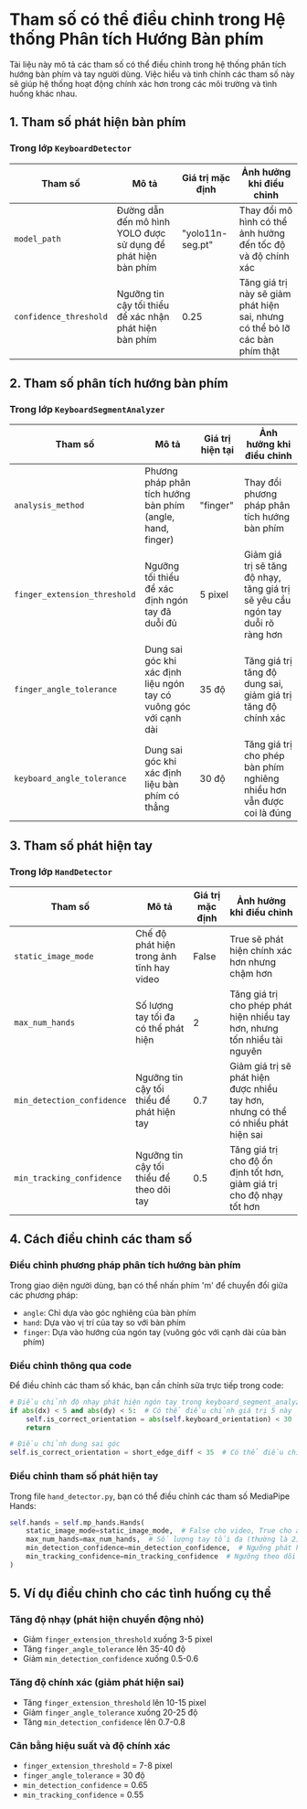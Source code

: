# Tham số có thể điều chỉnh trong Hệ thống Phân tích Hướng Bàn phím

Tài liệu này mô tả các tham số có thể điều chỉnh trong hệ thống phân tích hướng bàn phím và tay người dùng. Việc hiểu và tinh chỉnh các tham số này sẽ giúp hệ thống hoạt động chính xác hơn trong các môi trường và tình huống khác nhau.

## 1. Tham số phát hiện bàn phím

### Trong lớp `KeyboardDetector`

| Tham số | Mô tả | Giá trị mặc định | Ảnh hưởng khi điều chỉnh |
|---------|-------|-----------------|-------------------------|
| `model_path` | Đường dẫn đến mô hình YOLO được sử dụng để phát hiện bàn phím | "yolo11n-seg.pt" | Thay đổi mô hình có thể ảnh hưởng đến tốc độ và độ chính xác |
| `confidence_threshold` | Ngưỡng tin cậy tối thiểu để xác nhận phát hiện bàn phím | 0.25 | Tăng giá trị này sẽ giảm phát hiện sai, nhưng có thể bỏ lỡ các bàn phím thật |

## 2. Tham số phân tích hướng bàn phím

### Trong lớp `KeyboardSegmentAnalyzer`

| Tham số | Mô tả | Giá trị hiện tại | Ảnh hưởng khi điều chỉnh |
|---------|-------|-----------------|-------------------------|
| `analysis_method` | Phương pháp phân tích hướng bàn phím (angle, hand, finger) | "finger" | Thay đổi phương pháp phân tích hướng bàn phím |
| `finger_extension_threshold` | Ngưỡng tối thiểu để xác định ngón tay đã duỗi đủ | 5 pixel | Giảm giá trị sẽ tăng độ nhạy, tăng giá trị sẽ yêu cầu ngón tay duỗi rõ ràng hơn |
| `finger_angle_tolerance` | Dung sai góc khi xác định liệu ngón tay có vuông góc với cạnh dài | 35 độ | Tăng giá trị tăng độ dung sai, giảm giá trị tăng độ chính xác |
| `keyboard_angle_tolerance` | Dung sai góc khi xác định liệu bàn phím có thẳng | 30 độ | Tăng giá trị cho phép bàn phím nghiêng nhiều hơn vẫn được coi là đúng |

## 3. Tham số phát hiện tay

### Trong lớp `HandDetector`

| Tham số | Mô tả | Giá trị mặc định | Ảnh hưởng khi điều chỉnh |
|---------|-------|-----------------|-------------------------|
| `static_image_mode` | Chế độ phát hiện trong ảnh tĩnh hay video | False | True sẽ phát hiện chính xác hơn nhưng chậm hơn |
| `max_num_hands` | Số lượng tay tối đa có thể phát hiện | 2 | Tăng giá trị cho phép phát hiện nhiều tay hơn, nhưng tốn nhiều tài nguyên |
| `min_detection_confidence` | Ngưỡng tin cậy tối thiểu để phát hiện tay | 0.7 | Giảm giá trị sẽ phát hiện được nhiều tay hơn, nhưng có thể có nhiều phát hiện sai |
| `min_tracking_confidence` | Ngưỡng tin cậy tối thiểu để theo dõi tay | 0.5 | Tăng giá trị cho độ ổn định tốt hơn, giảm giá trị cho độ nhạy tốt hơn |

## 4. Cách điều chỉnh các tham số

### Điều chỉnh phương pháp phân tích hướng bàn phím
Trong giao diện người dùng, bạn có thể nhấn phím 'm' để chuyển đổi giữa các phương pháp:
- `angle`: Chỉ dựa vào góc nghiêng của bàn phím
- `hand`: Dựa vào vị trí của tay so với bàn phím
- `finger`: Dựa vào hướng của ngón tay (vuông góc với cạnh dài của bàn phím)

### Điều chỉnh thông qua code
Để điều chỉnh các tham số khác, bạn cần chỉnh sửa trực tiếp trong code:

```python
# Điều chỉnh độ nhạy phát hiện ngón tay trong keyboard_segment_analyzer.py
if abs(dx) < 5 and abs(dy) < 5:  # Có thể điều chỉnh giá trị 5 này
    self.is_correct_orientation = abs(self.keyboard_orientation) < 30
    return

# Điều chỉnh dung sai góc
self.is_correct_orientation = short_edge_diff < 35  # Có thể điều chỉnh giá trị 35 này
```

### Điều chỉnh tham số phát hiện tay
Trong file `hand_detector.py`, bạn có thể điều chỉnh các tham số MediaPipe Hands:

```python
self.hands = self.mp_hands.Hands(
    static_image_mode=static_image_mode,  # False cho video, True cho ảnh tĩnh
    max_num_hands=max_num_hands,  # Số lượng tay tối đa (thường là 2)
    min_detection_confidence=min_detection_confidence,  # Ngưỡng phát hiện (0.5-0.7)
    min_tracking_confidence=min_tracking_confidence  # Ngưỡng theo dõi (0.5-0.7)
)
```

## 5. Ví dụ điều chỉnh cho các tình huống cụ thể

### Tăng độ nhạy (phát hiện chuyển động nhỏ)
- Giảm `finger_extension_threshold` xuống 3-5 pixel
- Tăng `finger_angle_tolerance` lên 35-40 độ
- Giảm `min_detection_confidence` xuống 0.5-0.6

### Tăng độ chính xác (giảm phát hiện sai)
- Tăng `finger_extension_threshold` lên 10-15 pixel
- Giảm `finger_angle_tolerance` xuống 20-25 độ
- Tăng `min_detection_confidence` lên 0.7-0.8

### Cân bằng hiệu suất và độ chính xác
- `finger_extension_threshold` = 7-8 pixel
- `finger_angle_tolerance` = 30 độ
- `min_detection_confidence` = 0.65
- `min_tracking_confidence` = 0.55
